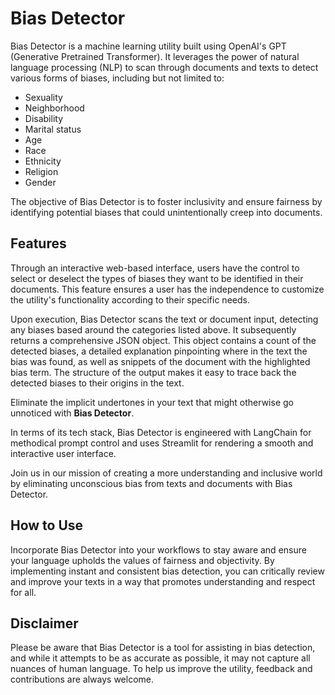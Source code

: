 # Bias Detector
Bias Detector is a machine learning utility built using OpenAI's GPT (Generative Pretrained Transformer). It leverages the power of natural language processing (NLP) to scan through documents and texts to detect various forms of biases, including but not limited to:

- Sexuality
- Neighborhood
- Disability
- Marital status
- Age
- Race
- Ethnicity
- Religion
- Gender
  
The objective of Bias Detector is to foster inclusivity and ensure fairness by identifying potential biases that could unintentionally creep into documents.

## Features

Through an interactive web-based interface, users have the control to select or deselect the types of biases they want to be identified in their documents. This feature ensures a user has the independence to customize the utility's functionality according to their specific needs.

Upon execution, Bias Detector scans the text or document input, detecting any biases based around the categories listed above. It subsequently returns a comprehensive JSON object. This object contains a count of the detected biases, a detailed explanation pinpointing where in the text the bias was found, as well as snippets of the document with the highlighted bias term. The structure of the output makes it easy to trace back the detected biases to their origins in the text.

Eliminate the implicit undertones in your text that might otherwise go unnoticed with **Bias Detector**.

In terms of its tech stack, Bias Detector is engineered with LangChain for methodical prompt control and uses Streamlit for rendering a smooth and interactive user interface.

Join us in our mission of creating a more understanding and inclusive world by eliminating unconscious bias from texts and documents with Bias Detector.

## How to Use
Incorporate Bias Detector into your workflows to stay aware and ensure your language upholds the values of fairness and objectivity. By implementing instant and consistent bias detection, you can critically review and improve your texts in a way that promotes understanding and respect for all.

## Disclaimer
Please be aware that Bias Detector is a tool for assisting in bias detection, and while it attempts to be as accurate as possible, it may not capture all nuances of human language. To help us improve the utility, feedback and contributions are always welcome.
